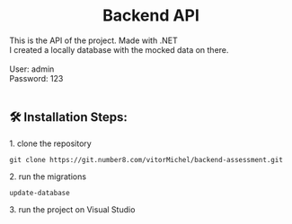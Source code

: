 <h1 align="center" id="title">Backend API</h1>

<p id="description">This is the API of the project. Made with .NET<br>I created a locally database with the mocked data on there.<br><br>User: admin<br>Password: 123<br><br></p>

<h2>🛠️ Installation Steps:</h2>

<p>1. clone the repository</p>

```
git clone https://git.number8.com/vitorMichel/backend-assessment.git
```

<p>2. run the migrations</p>

```
update-database
```

<p>3. run the project on Visual Studio</p>
